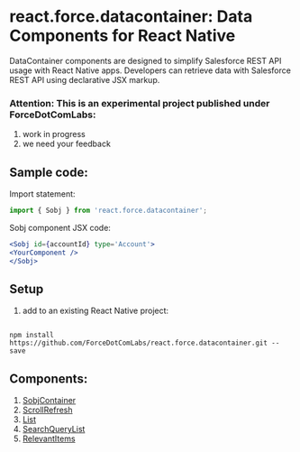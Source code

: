 # react.force.datacontainer: Data Components for React Native

DataContainer components are designed to simplify Salesforce REST API usage with React Native apps.
Developers can retrieve data with Salesforce REST API using declarative JSX markup.


### Attention: This is an experimental project published under ForceDotComLabs: 

1. work in progress
2. we need your feedback

## Sample code:

Import statement:

```jsx
import { Sobj } from 'react.force.datacontainer';
```

Sobj component JSX code:

```jsx
<Sobj id={accountId} type='Account'>
<YourComponent />
</Sobj>
```


## Setup

1. add to an existing React Native project:

  ```

  npm install https://github.com/ForceDotComLabs/react.force.datacontainer.git --save

  ```
## Components:
1. [SobjContainer](/src/SobjContainer)
2. [ScrollRefresh](/src/ScrollRefresh)
3. [List](/src/List)
4. [SearchQueryList](/src/SearchQueryList)
5. [RelevantItems](/src/RelevantItems)
